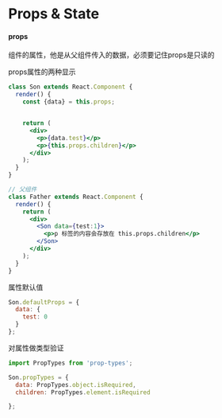 # Props & State
#### props
组件的属性，他是从父组件传入的数据，必须要记住props是只读的

props属性的两种显示
```jsx
class Son extends React.Component {
  render() {
    const {data} = this.props;


    return (
      <div>
        <p>{data.test}</p>
        <p>{this.props.children}</p>
      </div> 
    );
  }
}

// 父组件
class Father extends React.Component {
  render() {
    return (
      <div>
        <Son data={test:1}>
          <p>p 标签的内容会存放在 this.props.children</p>
        </Son>
      </div>
    );
  }
}
```

属性默认值

```jsx
Son.defaultProps = {
  data: { 
    test: 0
  }
};

```


对属性做类型验证
```jsx
import PropTypes from 'prop-types';

Son.propTypes = {
  data: PropTypes.object.isRequired,
  children: PropTypes.element.isRequired

};
```
